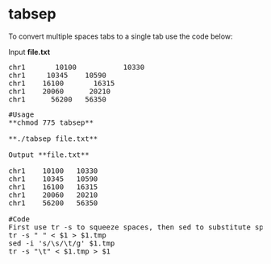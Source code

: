 # tabsep
To convert multiple spaces tabs to a single tab use the code below:

Input **file.txt**
<pre>
chr1       10100           10330 
chr1     10345    10590         
chr1    16100       16315      
chr1    20060      20210   
chr1      56200   56350   
<pre>
#Usage 
**chmod 775 tabsep** 

**./tabsep file.txt**

Output **file.txt**

chr1    10100   10330
chr1    10345   10590
chr1    16100   16315
chr1    20060   20210
chr1    56200   56350

#Code
First use tr -s to squeeze spaces, then sed to substitute spaces to tabs, then tr -s to squeeze tabs.
tr -s " " < $1 > $1.tmp
sed -i 's/\s/\t/g' $1.tmp
tr -s "\t" < $1.tmp > $1


